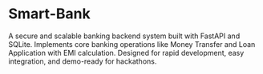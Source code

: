 # Smart-Bank
A secure and scalable banking backend system built with FastAPI and SQLite. Implements core banking operations like Money Transfer and Loan Application with EMI calculation. Designed for rapid development, easy integration, and demo-ready for hackathons.
